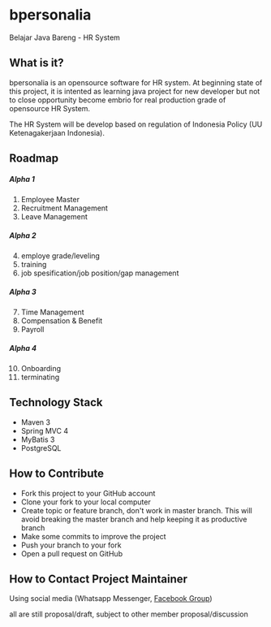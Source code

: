 # bpersonalia
Belajar Java Bareng - HR System

## What is it?
bpersonalia is an opensource software for HR system. At beginning state of this project, it is intented as learning java project for new developer but not to close opportunity become embrio for real production grade of opensource HR System.

The HR System will be develop based on regulation of Indonesia Policy (UU Ketenagakerjaan Indonesia).

## Roadmap
##### Alpha 1 
1. Employee Master 
2. Recruitment Management
3. Leave Management

##### Alpha 2
4. employe grade/leveling
5. training
6. job spesification/job position/gap management

##### Alpha 3
7. Time Management
8. Compensation & Benefit
9. Payroll

##### Alpha 4
10. Onboarding
11. terminating

## Technology Stack
- Maven 3
- Spring MVC 4
- MyBatis 3
- PostgreSQL

## How to Contribute
- Fork this project to your GitHub account
- Clone your fork to your local computer
- Create topic or feature branch, don't work in master branch. This will avoid breaking the master branch and help keeping it as productive branch
- Make some commits to improve the project
- Push your branch to your fork
- Open a pull request on GitHub

## How to Contact Project Maintainer
Using social media (Whatsapp Messenger, [Facebook Group](https://www.facebook.com/groups/1551068508508353/))


all are still proposal/draft, subject to other member proposal/discussion

